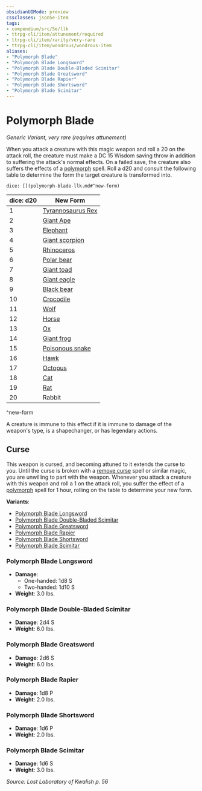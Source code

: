 ```yaml
---
obsidianUIMode: preview
cssclasses: json5e-item
tags:
- compendium/src/5e/llk
- ttrpg-cli/item/attunement/required
- ttrpg-cli/item/rarity/very-rare
- ttrpg-cli/item/wondrous/wondrous-item
aliases: 
- "Polymorph Blade"
- "Polymorph Blade Longsword"
- "Polymorph Blade Double-Bladed Scimitar"
- "Polymorph Blade Greatsword"
- "Polymorph Blade Rapier"
- "Polymorph Blade Shortsword"
- "Polymorph Blade Scimitar"
---
```

# Polymorph Blade
*Generic Variant, very rare (requires attunement)*  


When you attack a creature with this magic weapon and roll a 20 on the attack roll, the creature must make a DC 15 Wisdom saving throw in addition to suffering the attack's normal effects. On a failed save, the creature also suffers the effects of a [polymorph](/3-Mechanics/CLI/spells/polymorph.md) spell. Roll a d20 and consult the following table to determine the form the target creature is transformed into.

`dice: [](polymorph-blade-llk.md#^new-form)`

| dice: d20 | New Form |
|-----------|----------|
| 1 | [Tyrannosaurus Rex](/3-Mechanics/CLI/bestiary/beast/tyrannosaurus-rex.md) |
| 2 | [Giant Ape](/3-Mechanics/CLI/bestiary/beast/giant-ape.md) |
| 3 | [Elephant](/3-Mechanics/CLI/bestiary/beast/elephant.md) |
| 4 | [Giant scorpion](/3-Mechanics/CLI/bestiary/beast/giant-scorpion.md) |
| 5 | [Rhinoceros](/3-Mechanics/CLI/bestiary/beast/rhinoceros.md) |
| 6 | [Polar bear](/3-Mechanics/CLI/bestiary/beast/polar-bear.md) |
| 7 | [Giant toad](/3-Mechanics/CLI/bestiary/beast/giant-toad.md) |
| 8 | [Giant eagle](/3-Mechanics/CLI/bestiary/beast/giant-eagle.md) |
| 9 | [Black bear](/3-Mechanics/CLI/bestiary/beast/black-bear.md) |
| 10 | [Crocodile](/3-Mechanics/CLI/bestiary/beast/crocodile.md) |
| 11 | [Wolf](/3-Mechanics/CLI/bestiary/beast/wolf.md) |
| 12 | [Horse](/3-Mechanics/CLI/bestiary/beast/riding-horse.md) |
| 13 | [Ox](/3-Mechanics/CLI/bestiary/beast/ox-mpmm.md) |
| 14 | [Giant frog](/3-Mechanics/CLI/bestiary/beast/giant-frog.md) |
| 15 | [Poisonous snake](/3-Mechanics/CLI/bestiary/beast/poisonous-snake.md) |
| 16 | [Hawk](/3-Mechanics/CLI/bestiary/beast/hawk.md) |
| 17 | [Octopus](/3-Mechanics/CLI/bestiary/beast/octopus.md) |
| 18 | [Cat](/3-Mechanics/CLI/bestiary/beast/cat.md) |
| 19 | [Rat](/3-Mechanics/CLI/bestiary/beast/rat.md) |
| 20 | Rabbit |
^new-form

A creature is immune to this effect if it is immune to damage of the weapon's type, is a shapechanger, or has legendary actions.

## Curse

This weapon is cursed, and becoming attuned to it extends the curse to you. Until the curse is broken with a [remove curse](/3-Mechanics/CLI/spells/remove-curse.md) spell or similar magic, you are unwilling to part with the weapon. Whenever you attack a creature with this weapon and roll a 1 on the attack roll, you suffer the effect of a [polymorph](/3-Mechanics/CLI/spells/polymorph.md) spell for 1 hour, rolling on the table to determine your new form.

**Variants**:
- [Polymorph Blade Longsword](#Polymorph%20Blade%20Longsword)
- [Polymorph Blade Double-Bladed Scimitar](#Polymorph%20Blade%20Double-Bladed%20Scimitar)
- [Polymorph Blade Greatsword](#Polymorph%20Blade%20Greatsword)
- [Polymorph Blade Rapier](#Polymorph%20Blade%20Rapier)
- [Polymorph Blade Shortsword](#Polymorph%20Blade%20Shortsword)
- [Polymorph Blade Scimitar](#Polymorph%20Blade%20Scimitar)

### Polymorph Blade Longsword

- **Damage**:
  - One-handed: 1d8 S
  - Two-handed: 1d10 S
- **Weight**: 3.0 lbs.

### Polymorph Blade Double-Bladed Scimitar

- **Damage**: 2d4 S
- **Weight**: 6.0 lbs.

### Polymorph Blade Greatsword

- **Damage**: 2d6 S
- **Weight**: 6.0 lbs.

### Polymorph Blade Rapier

- **Damage**: 1d8 P
- **Weight**: 2.0 lbs.

### Polymorph Blade Shortsword

- **Damage**: 1d6 P
- **Weight**: 2.0 lbs.

### Polymorph Blade Scimitar

- **Damage**: 1d6 S
- **Weight**: 3.0 lbs.


*Source: Lost Laboratory of Kwalish p. 56*